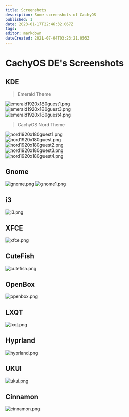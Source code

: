 ```yaml
---
title: Screenshots
description: Some screenshots of CachyOS
published: 1
date: 2023-01-17T22:46:32.067Z
tags: 
editor: markdown
dateCreated: 2021-07-04T03:23:21.056Z
---
```


# CachyOS DE's Screenshots
## KDE
> Emerald Theme

![emerald1920x180guest1.png](/emerald1920x180guest1.png)  
![emerald1920x180guest3.png](/emerald1920x180guest3.png)  
![emerald1920x180guest4.png](/emerald1920x180guest4.png)

> CachyOS Nord Theme

![nord1920x180guest1.png](/nord1920x180guest1.png)  
![nord1920x180guest.png](/nord1920x180guest.png)  
![nord1920x180guest2.png](/nord1920x180guest2.png)  
![nord1920x180guest3.png](/nord1920x180guest3.png)  
![nord1920x180guest4.png](/nord1920x180guest4.png)
## Gnome
![gnome.png](/gnome.png)
![gnome1.png](/gnome1.png)
## i3
![i3.png](/i3.png)
## XFCE
![xfce.png](/xfce.png)
## CuteFish
![cutefish.png](/cutefish.png)
## OpenBox
![openbox.png](/openbox.png)
## LXQT
![lxqt.png](/lxqt.png)
## Hyprland
![hyprland.png](/hyprland.png)
## UKUI
![ukui.png](/ukui.png)
## Cinnamon
![cinnamon.png](/cinnamon.png)